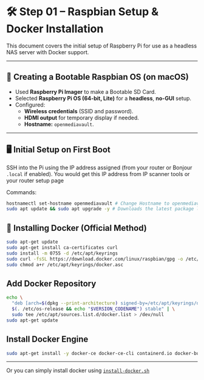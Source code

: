 # 🛠️ Step 01 – Raspbian Setup & Docker Installation

This document covers the initial setup of Raspberry Pi for use as a headless NAS server with Docker support.

---

## 🍏 Creating a Bootable Raspbian OS (on macOS)

- Used **Raspberry Pi Imager** to make a Bootable SD Card.
- Selected **Raspberry Pi OS (64-bit, Lite)** for a **headless**, **no-GUI** setup.
- Configured:
  - **Wireless credentials** (SSID and password).
  - **HDMI output** for temporary display if needed.
  - **Hostname:** `openmediavault`.

---

## 🖥️ Initial Setup on First Boot

SSH into the Pi using the IP address assigned (from your router or Bonjour `.local` if enabled).
You would get this IP address from IP scanner tools or your router setup page 

Commands:
```bash
hostnamectl set-hostname openmediavault # Change Hostname to openmediavault
sudo apt update && sudo apt upgrade -y # Downloads the latest package lists, including versions and dependencies
```

## 🐳 Installing Docker (Official Method)
```bash
sudo apt-get update
sudo apt-get install ca-certificates curl
sudo install -m 0755 -d /etc/apt/keyrings
sudo curl -fsSL https://download.docker.com/linux/raspbian/gpg -o /etc/apt/keyrings/docker.asc
sudo chmod a+r /etc/apt/keyrings/docker.asc
```

## Add Docker Repository
```bash
echo \
  "deb [arch=$(dpkg --print-architecture) signed-by=/etc/apt/keyrings/docker.asc] https://download.docker.com/linux/raspbian \
  $(. /etc/os-release && echo "$VERSION_CODENAME") stable" | \
  sudo tee /etc/apt/sources.list.d/docker.list > /dev/null
sudo apt-get update
```

## Install Docker Engine
```bash
sudo apt-get install -y docker-ce docker-ce-cli containerd.io docker-buildx-plugin docker-compose-plugin
```
---

Or you can simply install docker using [`install-docker.sh`](../scripts/install-docker.sh)
